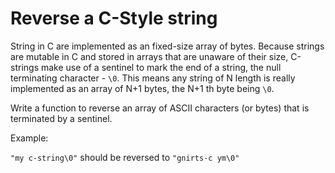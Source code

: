 # Reverse a C-Style string

String in C are implemented as an fixed-size array of bytes. Because strings are mutable in C and stored in arrays that are unaware of their size, C-strings make use of a sentinel to mark the end of a string, the null terminating character - `\0`. This means any string of N length is really implemented as an array of N+1 bytes, the N+1 th byte being `\0`.

Write a function to reverse an array of ASCII characters (or bytes) that is terminated by a sentinel. 

Example:

`"my c-string\0"` should be reversed to `"gnirts-c ym\0"` 